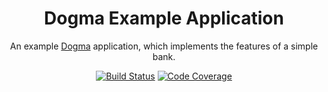 <div align="center">

# Dogma Example Application

An example [Dogma](https://github.com/dogmatiq/dogma) application, which
implements the features of a simple bank.

[![Build Status](https://img.shields.io/github/actions/workflow/status/dogmatiq/example/ci.yml?style=for-the-badge&branch=main)](https://github.com/dogmatiq/example/actions/workflows/ci.yml)
[![Code Coverage](https://img.shields.io/codecov/c/github/dogmatiq/example/main.svg?style=for-the-badge)](https://codecov.io/github/dogmatiq/example)

</div>

